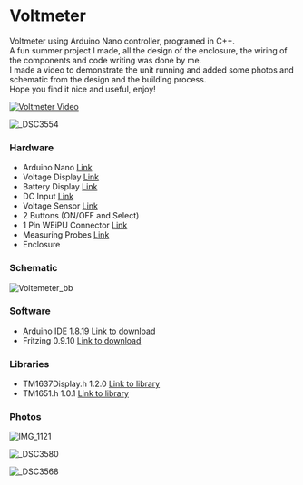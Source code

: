 # Voltmeter
Voltmeter using Arduino Nano controller, programed in C++.  
A fun summer project I made, all the design of the enclosure, the wiring of the components and code writing was done by me.  
I made a video to demonstrate the unit running and added some photos and schematic from the design and the building process.  
Hope you find it nice and useful, enjoy!  

[![Voltmeter Video](https://user-images.githubusercontent.com/8725819/185801137-a06b8ec3-c2a9-43a9-b10f-198f0be3c720.jpg)](https://www.youtube.com/watch?v=emYsqfDJWus "Voltmeter")

![_DSC3554](https://user-images.githubusercontent.com/8725819/185789501-dc657011-edd3-43fe-a98c-13cb5040c4e4.JPG)

### Hardware

- Arduino Nano [Link](https://www.amazon.com/Arduino-Nano-Every-Single-Board/dp/B07VX7MX27?ref_=ast_sto_dp&th=1&psc=1 "Link")
- Voltage Display [Link](https://www.aliexpress.com/item/2027331863.html?spm=a2g0o.order_list.0.0.20b61802aaYUQy "Link")
- Battery Display [Link](https://www.aliexpress.com/item/32524742532.html?spm=a2g0o.store_pc_groupList.8148356.45.6893514e5FC4eX&pdp_npi=2%40dis%21ILS%21₪%207.99%21₪%207.99%21₪%207.99%21%21%21%21%400b0a187916610936723415899e85b2%2157554858817%21sh "Link")
- DC Input [Link](https://www.aliexpress.com/item/32809424313.html?spm=a2g0o.order_detail.0.0.66f0f19cluXk6P "Link")
- Voltage Sensor [Link](https://www.aliexpress.com/item/1972344997.html?spm=a2g0o.order_detail.0.0.2ce7f19cah4r4Z "Link")
- 2 Buttons (ON/OFF and Select)
- 1 Pin WEiPU Connector [Link](https://www.aliexpress.com/item/1005003838535514.html?spm=a2g0o.productlist.0.0.6c6f4ca3uyjZg7&algo_pvid=1ab9cd09-6763-4a72-8d25-caaff75111e9&aem_p4p_detail=2022082109355710614679779574080005240343&algo_exp_id=1ab9cd09-6763-4a72-8d25-caaff75111e9-0&pdp_ext_f=%7B%22sku_id%22%3A%2212000027310325059%22%7D&pdp_npi=2%40dis%21ILS%2116.28%2112.22%21%21%217.39%21%21%402100bb4916610997574904867e284f%2112000027310325059%21sea&curPageLogUid=0YPdXY6NiKNk&ad_pvid=2022082109355710614679779574080005240343_1 "Link")
- Measuring Probes [Link](https://www.aliexpress.com/item/1005002260991912.html?spm=a2g0o.productlist.0.0.71d5172abGf9GJ&algo_pvid=d536426a-171f-4489-a4e5-938e45bf3424&aem_p4p_detail=2022082109350111919225861032640024491374&algo_exp_id=d536426a-171f-4489-a4e5-938e45bf3424-0&pdp_ext_f=%7B%22sku_id%22%3A%2212000019844952351%22%7D&pdp_npi=2%40dis%21ILS%2121.08%2114.75%2112.65%21%21%21%21%400b0a0ae216610997015494102e7830%2112000019844952351%21sea&curPageLogUid=rUsUxX2v6waY&ad_pvid=2022082109350111919225861032640024491374_1 "Link")
- Enclosure

### Schematic

![Voltemeter_bb](https://user-images.githubusercontent.com/8725819/177581220-f39f45c1-a79d-4c18-978d-5488b2d3ee23.png)


### Software

- Arduino IDE 1.8.19 [Link to download](https://www.arduino.cc/en/software "Link to download")
- Fritzing 0.9.10 [Link to download](https://fritzing.org/download/ "Link to download")


### Libraries

- TM1637Display.h 1.2.0 [Link to library](https://github.com/avishorp/TM1637 "Link to library")
- TM1651.h 1.0.1 [Link to library](https://github.com/freekode/TM1651 "Link to library")

### Photos

![IMG_1121](https://user-images.githubusercontent.com/8725819/185801219-0e97f4f7-027e-4688-9b36-0508fee9ea29.jpg)

![_DSC3580](https://user-images.githubusercontent.com/8725819/185801298-d7df02eb-8845-41c3-9378-20d72a323c91.jpg)

![_DSC3568](https://user-images.githubusercontent.com/8725819/185801340-e52ccfac-6451-4799-93b8-55ba6ad32996.jpg)

